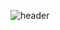![header](https://capsule-render.vercel.app/api?type=rect&&color=0:0575e6,100:021b79&height=200&section=header&text=Laboratory&fontColor=f2fcfe&fontSize=66)
